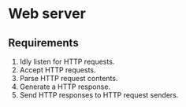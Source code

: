 # Web server

## Requirements

1.  Idly listen for HTTP requests.
2.  Accept HTTP requests.
3.  Parse HTTP request contents.
4.  Generate a HTTP response.
5.  Send HTTP responses to HTTP request senders.
